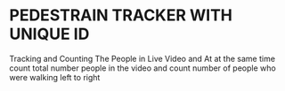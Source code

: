 # PEDESTRAIN TRACKER WITH UNIQUE ID
Tracking and Counting The People in Live Video and At at the same time count total number people in the video and count number of people who were walking left to right
